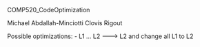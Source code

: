 COMP520_CodeOptimization

Michael Abdallah-Minciotti
Clovis Rigout


Possible optimizations:
	- L1 ... L2 ---> L2 and change all L1 to L2